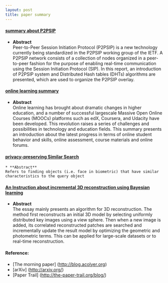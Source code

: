 ```yaml
---
layout: post
title: paper summary
---
```

#### <u>[summary about P2PSIP](https://drive.google.com/file/d/0B8JbPdkDj7JZQVpqbkwzeDM3bDQ/view?usp=sharing)</u>   
  * **Abstract**  
   Peer-to-Peer Session Initiation Protocol (P2PSIP) is a new technology currently being standardized in the P2PSIP working group of the IETF. A P2PSIP network consists of a collection of nodes organized in a peer-to-peer fashion for the purpose of enabling real-time communication using the Session Initiation Protocol (SIP). In this report, an introduction of P2PSIP system and Distributed Hash tables (DHTs) algorithms are presented, which are used to organize the P2PSIP overlay.

#### <u>[online learning summary](https://drive.google.com/file/d/0B8JbPdkDj7JZZ3hTYXNlbDhSU1U/view?usp=sharing)</u>  
  * **Abstract**  
  Online learning has brought about dramatic changes in higher education, and a number of successful large­scale Massive Open Online Courses (MOOCs) platforms such as edX, Coursera, and Udacity have been developed. This revolution raises a series of challenges and possibilities in technology and education fields. This summary presents an introduction about the latest progress in terms of online student behavior and skills, online assessment, course materials and online forums.

#### <u>[privacy-preserving Similar Search](https://drive.google.com/file/d/0B8JbPdkDj7JZR2NQemVEQUNrZVU/view?usp=sharing)</u>
    * **Abstract**  
    Refers to finding objects (i.e. face in biometric) that have similar characteristics to the query object

#### <u>[An Instruction about incremental 3D reconstruction using Bayesian learning](https://drive.google.com/open?id=0B8JbPdkDj7JZNjdXZE5GMVc4bGc)</u>  
  * **Abstract**  
   The essay mainly presents an algorithm for 3D reconstruction. The method first reconstructs an initial 3D model by selecting uniformly distributed key images using a view sphere. Then when a new image is added, its correlated reconstructed patches are searched and incrementally update the result model by optimizing the geometric and photometric terms. This can be applied for large-scale datasets or to real-time reconstruction.



#### Reference:
  * [The morning paper] (http://blog.acolyer.org)
  * [arXiv] (http://arxiv.org/)
  * [Paper Trail] (http://the-paper-trail.org/blog/)
